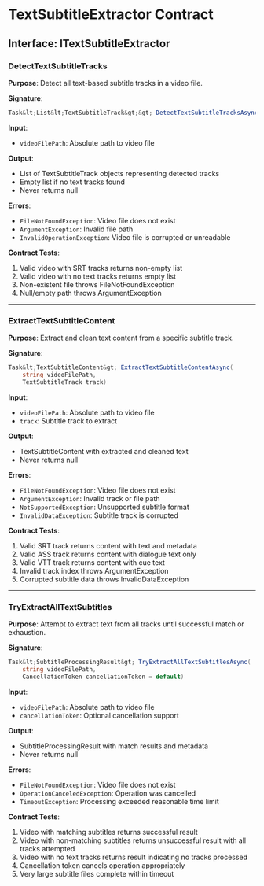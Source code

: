 # TextSubtitleExtractor Contract


## Interface: ITextSubtitleExtractor


### DetectTextSubtitleTracks


**Purpose**: Detect all text-based subtitle tracks in a video file.

**Signature**:

```csharp
Task&lt;List&lt;TextSubtitleTrack&gt;&gt; DetectTextSubtitleTracksAsync(string videoFilePath)
```


**Input**:

- `videoFilePath`: Absolute path to video file

**Output**:

- List of TextSubtitleTrack objects representing detected tracks
- Empty list if no text tracks found
- Never returns null

**Errors**:

- `FileNotFoundException`: Video file does not exist
- `ArgumentException`: Invalid file path
- `InvalidOperationException`: Video file is corrupted or unreadable

**Contract Tests**:

1. Valid video with SRT tracks returns non-empty list
2. Valid video with no text tracks returns empty list
3. Non-existent file throws FileNotFoundException
4. Null/empty path throws ArgumentException

---

### ExtractTextSubtitleContent


**Purpose**: Extract and clean text content from a specific subtitle track.

**Signature**:

```csharp
Task&lt;TextSubtitleContent&gt; ExtractTextSubtitleContentAsync(
    string videoFilePath,
    TextSubtitleTrack track)
```


**Input**:

- `videoFilePath`: Absolute path to video file
- `track`: Subtitle track to extract

**Output**:

- TextSubtitleContent with extracted and cleaned text
- Never returns null

**Errors**:

- `FileNotFoundException`: Video file does not exist
- `ArgumentException`: Invalid track or file path
- `NotSupportedException`: Unsupported subtitle format
- `InvalidDataException`: Subtitle track is corrupted

**Contract Tests**:

1. Valid SRT track returns content with text and metadata
2. Valid ASS track returns content with dialogue text only
3. Valid VTT track returns content with cue text
4. Invalid track index throws ArgumentException
5. Corrupted subtitle data throws InvalidDataException

---

### TryExtractAllTextSubtitles


**Purpose**: Attempt to extract text from all tracks until successful match or exhaustion.

**Signature**:

```csharp
Task&lt;SubtitleProcessingResult&gt; TryExtractAllTextSubtitlesAsync(
    string videoFilePath,
    CancellationToken cancellationToken = default)
```


**Input**:

- `videoFilePath`: Absolute path to video file
- `cancellationToken`: Optional cancellation support

**Output**:

- SubtitleProcessingResult with match results and metadata
- Never returns null

**Errors**:

- `FileNotFoundException`: Video file does not exist
- `OperationCanceledException`: Operation was cancelled
- `TimeoutException`: Processing exceeded reasonable time limit

**Contract Tests**:

1. Video with matching subtitles returns successful result
2. Video with non-matching subtitles returns unsuccessful result with all tracks attempted
3. Video with no text tracks returns result indicating no tracks processed
4. Cancellation token cancels operation appropriately
5. Very large subtitle files complete within timeout
